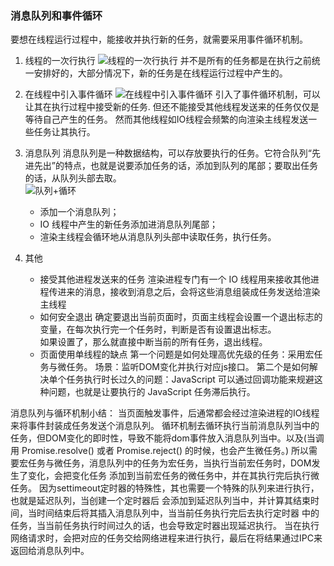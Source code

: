 ### 消息队列和事件循环
要想在线程运行过程中，能接收并执行新的任务，就需要采用事件循环机制。  
1. 线程的一次行执行
![线程的一次行执行](https://static001.geekbang.org/resource/image/72/bc/72726678ac6604116c1d5dad160780bc.png)
并不是所有的任务都是在执行之前统一安排好的，大部分情况下，新的任务是在线程运行过程中产生的。  
2. 在线程中引入事件循环
![在线程中引入事件循环](https://static001.geekbang.org/resource/image/9e/e3/9e0f595324fbd5b7cd1c1ae1140f7de3.png)
引入了事件循环机制，可以让其在执行过程中接受新的任务.  但还不能接受其他线程发送来的任务仅仅是等待自己产生的任务。
然而其他线程如IO线程会频繁的向渲染主线程发送一些任务让其执行。
3. 消息队列
消息队列是一种数据结构，可以存放要执行的任务。它符合队列“先进先出”的特点，也就是说要添加任务的话，添加到队列的尾部；要取出任务的话，从队列头部去取。  
![队列+循环](https://static001.geekbang.org/resource/image/2a/ab/2ac6bc0361cb4690c5cc83d8abad22ab.png)
	- 添加一个消息队列；
	- IO 线程中产生的新任务添加进消息队列尾部；
	- 渲染主线程会循环地从消息队列头部中读取任务，执行任务。

4. 其他

	- 接受其他进程发送来的任务
	渲染进程专门有一个 IO 线程用来接收其他进程传进来的消息，接收到消息之后，会将这些消息组装成任务发送给渲染主线程
	- 如何安全退出
	确定要退出当前页面时，页面主线程会设置一个退出标志的变量，在每次执行完一个任务时，判断是否有设置退出标志。  
	如果设置了，那么就直接中断当前的所有任务，退出线程。  
	- 页面使用单线程的缺点
	第一个问题是如何处理高优先级的任务：采用宏任务与微任务。
	场景：监听DOM变化并执行对应js接口。
	第二个是如何解决单个任务执行时长过久的问题：JavaScript 可以通过回调功能来规避这种问题，也就是让要执行的 JavaScript 任务滞后执行。  
	
消息队列与循环机制小结：
当页面触发事件，后通常都会经过渲染进程的IO线程来将事件封装成任务发送个消息队列。
循环机制去循环执行当前消息队列当中的任务，但DOM变化的即时性，导致不能将dom事件放入消息队列当中。以及(当调用 Promise.resolve() 或者 Promise.reject() 的时候，也会产生微任务。)
所以需要宏任务与微任务，消息队列中的任务为宏任务，当执行当前宏任务时，DOM发生了变化，会把变化任务
添加到当前宏任务的微任务中，并在其执行完后执行微任务。
因为settimeout定时器的特殊性，其也需要一个特殊的队列来进行执行，也就是延迟队列，当创建一个定时器后
会添加到延迟队列当中，并计算其结束时间，当时间结束后将其插入消息队列中，当当前任务执行完后去执行定时器
中的任务，当当前任务执行时间过久的话，也会导致定时器出现延迟执行。
当在执行网络请求时，会把对应的任务交给网络进程来进行执行，最后在将结果通过IPC来返回给消息队列中。

